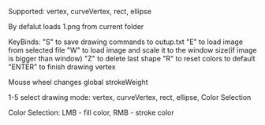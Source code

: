 Supported:
vertex, curveVertex, rect, ellipse

By defalut loads 1.png from current folder

KeyBinds:
"S" to save drawing commands to outup.txt
"E" to load image from selected file
"W" to load image and scale it to the window size(if image is bigger than window)
"Z" to delete last shape
"R" to reset colors to default
"ENTER" to finish drawing vertex

Mouse wheel changes global strokeWeight

1-5 select drawing mode:
vertex, curveVertex, rect, ellipse, Color Selection

Color Selection: LMB - fill color, RMB - stroke color
